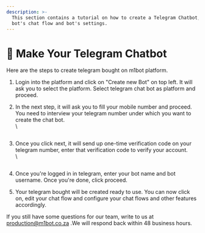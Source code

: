 ```yaml
---
description: >-
  This section contains a tutorial on how to create a Telegram Chatbot, edit the
  bot's chat flow and bot's settings.
---
```


# 📖 Make Your Telegram Chatbot

Here are the steps to create telegram bought on m1bot platform.

1. Login into the platform and click on "Create new Bot" on top left. It will ask you to select the platform. Select telegram chat bot as platform and proceed.
2.  In the next step, it will ask you to fill your mobile number and proceed. You need to interview your telegram number under which you want to create the chat bot.\
    \


    <figure><img src="../../../../.gitbook/assets/1 – 39.png" alt=""><figcaption></figcaption></figure>
3.  Once you click next, it will send up one-time verification code on your telegram number, enter that verification code to verify your account.\
    \


    <figure><img src="../../../../.gitbook/assets/1 – 40.png" alt=""><figcaption></figcaption></figure>
4. Once you're logged in in telegram, enter your bot name and bot username. Once you're done, click proceed.
5. Your telegram bought will be created ready to use. You can now click on, edit your chat flow and configure your chat flows and other features accordingly.

If you still have some questions for our team, write to us at production@m1bot.co.za .We will respond back within 48 business hours.
